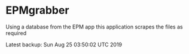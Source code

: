 # EPMgrabber
Using a database from the EPM app this application scrapes the files as required


Latest backup: Sun Aug 25 03:50:02 UTC 2019
